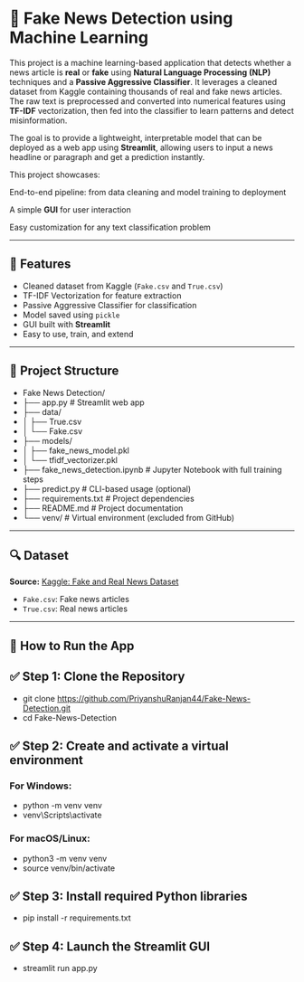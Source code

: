 # 📰 Fake News Detection using Machine Learning

This project is a machine learning-based application that detects whether a news article is **real** or **fake** using **Natural Language Processing (NLP)** techniques and a **Passive Aggressive Classifier**.
It leverages a cleaned dataset from Kaggle containing thousands of real and fake news articles. The raw text is preprocessed and converted into numerical features using **TF-IDF** vectorization, then fed into the classifier to learn patterns and detect misinformation.

The goal is to provide a lightweight, interpretable model that can be deployed as a web app using **Streamlit**, allowing users to input a news headline or paragraph and get a prediction instantly.

This project showcases:

End-to-end pipeline: from data cleaning and model training to deployment

A simple **GUI** for user interaction

Easy customization for any text classification problem

---

## 📌 Features

- Cleaned dataset from Kaggle (`Fake.csv` and `True.csv`)
- TF-IDF Vectorization for feature extraction
- Passive Aggressive Classifier for classification
- Model saved using `pickle`
- GUI built with **Streamlit**
- Easy to use, train, and extend

---

## 📂 Project Structure

- Fake News Detection/
- ├── app.py # Streamlit web app
- ├── data/
- │ ├── True.csv
- │ └── Fake.csv
- ├── models/
- │ ├── fake_news_model.pkl
- │ └── tfidf_vectorizer.pkl
- ├── fake_news_detection.ipynb # Jupyter Notebook with full training steps
- ├── predict.py # CLI-based usage (optional)
- ├── requirements.txt # Project dependencies
- ├── README.md # Project documentation
- └── venv/ # Virtual environment (excluded from GitHub)

---

## 🔍 Dataset

**Source:** [Kaggle: Fake and Real News Dataset](https://www.kaggle.com/datasets/clmentbisaillon/fake-and-real-news-dataset)

- `Fake.csv`: Fake news articles  
- `True.csv`: Real news articles  

---

## 🚀 How to Run the App

## ✅ Step 1: Clone the Repository


- git clone https://github.com/PriyanshuRanjan44/Fake-News-Detection.git
- cd Fake-News-Detection

## ✅ Step 2: Create and activate a virtual environment

### For Windows: 
- python -m venv venv
- venv\Scripts\activate

### For macOS/Linux:
- python3 -m venv venv
- source venv/bin/activate

## ✅ Step 3: Install required Python libraries
- pip install -r requirements.txt

## ✅ Step 4: Launch the Streamlit GUI
- streamlit run app.py


